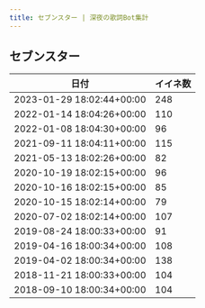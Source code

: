 ```yaml
---
title: セブンスター | 深夜の歌詞Bot集計
---
```

## セブンスター

|日付|イイネ数|
|-|-|
|2023-01-29 18:02:44+00:00|248|
|2022-01-14 18:04:26+00:00|110|
|2022-01-08 18:04:30+00:00|96|
|2021-09-11 18:04:11+00:00|115|
|2021-05-13 18:02:26+00:00|82|
|2020-10-19 18:02:15+00:00|96|
|2020-10-16 18:02:15+00:00|85|
|2020-10-15 18:02:14+00:00|79|
|2020-07-02 18:02:14+00:00|107|
|2019-08-24 18:00:33+00:00|91|
|2019-04-16 18:00:34+00:00|108|
|2019-04-02 18:00:34+00:00|138|
|2018-11-21 18:00:33+00:00|104|
|2018-09-10 18:00:34+00:00|104|
